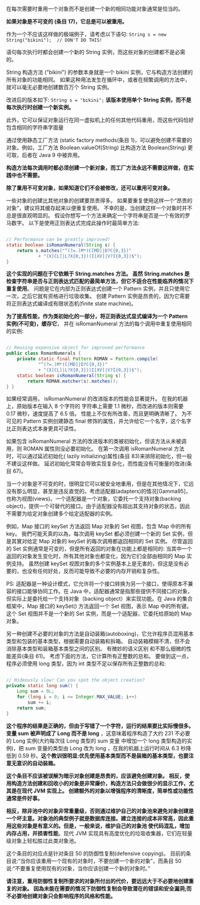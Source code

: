 
在每次需要时重用一个对象而不是创建一个新的相同功能对象通常是恰当的。

**如果对象是不可变的 (条目 17)，它总是可以被重用。** 

作为一个不应该这样做的极端例子，请考虑以下语句:
`String s = new String("bikini");  // DON'T DO THIS!`

语句每次执行时都会创建一个新的 String 实例，而这些对象的创建都不是必需的。

String 构造方法 ("bikini") 的参数本身就是一个 bikini 实例，它与构造方法创建的所有对象的功能相同。
如果这种用法发生在循环中，或者在频繁调用的方法中，就可以毫无必要地创建数百万个 String 实例。 

改进后的版本如下:
`String s = "bikini";`
**该版本使用单个 String 实例，而不是每次执行时创建一个新实例。**

此外，它可以保证对象运行在同一虚拟机上的任何其他代码重用，而这些代码恰好包含相同的字符串字面量

通过使用静态工厂方法 (static factory methods(条目 1)，可以避免创建不需要的对象。例如，工厂方法 Boolean.valueOf(String) 比构造方法 Boolean(String) 更可取，后者在 Java 9 中被弃用。

**构造方法每次调用时都必须创建一个新对象，而工厂方法永远不需要这样做，在实践中也不需要。**

**除了重用不可变对象，如果知道它们不会被修改，还可以重用可变对象。**

一些对象的创建比其他对象的创建要昂贵得多。 如果要重复使用这样一个“昂贵的对象”，建议将其缓存起来以便重复使用。 不幸的是，当创建这样一个对象时并不总是很直观明显的。 假设你想写一个方法来确定一个字符串是否是一个有效的罗马数字。 以下是使用正则表达式完成此操作时最简单方法:

```java

// Performance can be greatly improved!
static boolean isRomanNumeral(String s) {
    return s.matches("^(?=.)M*(C[MD]|D?C{0,3})"
            + "(X[CL]|L?X{0,3})(I[XV]|V?I{0,3})$");
}

```


**这个实现的问题在于它依赖于 String.matches 方法。 虽然 String.matches 是检查字符串是否与正则表达式匹配的最简单方法，但它不适合在性能临界的情况下重复使用**。 问题是它在内部为正则表达式创建一个 Pattern 实例，并且只使用它一次，之后它就有资格进行垃圾收集。 创建 Pattern 实例是昂贵的，因为它需要将正则表达式编译成有限状态机(finite state machine)。

**为了提高性能，作为类初始化的一部分，将正则表达式显式编译为一个 Pattern 实例(不可变)，缓存它**， 并在 isRomanNumeral 方法的每个调用中重复使用相同的实例:
```java

// Reusing expensive object for improved performance
public class RomanNumerals {
    private static final Pattern ROMAN = Pattern.compile(
            "^(?=.)M*(C[MD]|D?C{0,3})"
            + "(X[CL]|L?X{0,3})(I[XV]|V?I{0,3})$");
    static boolean isRomanNumeral(String s) {
        return ROMAN.matcher(s).matches();
} }


```


如果经常调用， isRomanNumeral 的改进版本的性能会显著提升。 在我的机器上，原始版本在输入 8 个字符的 字符串上需要 1.1 微秒，而改进的版本则需要 0.17 微秒，速度提高了 6.5 倍。 性能上不仅有所改善，而且更明确清晰了。 为不可见的 Pattern 实例创建静态 final 修饰的属性，并允许给它一个名字，这个名字比正则表达式本身更具可读性。


如果包含 isRomanNumeral  方法的改进版本的类被初始化，但该方法从未被调用，则 ROMAN 属性则没必要初始化。 在第一次调用  isRomanNumeral 方法时，可以通过延迟初始化( lazily initializing)属性(条目 83)来排除初始化，但一般不建议这样做。 延迟初始化常常会导致实现复杂化，而性能没有可衡量的改进(条目 67)。


当一个对象是不可变的时，很明显它可以被安全地重用，但是在其他情况下，它远没有那么明显，甚至是违反直觉的。考虑适配器(adapters)的情况[Gamma95]，也称为视图(views)。一个适配器是一个对象，它委托一个支持对象(backing object)，提供一个可替代的接口。由于适配器没有超出其支持对象的状态，因此不需要为给定对象创建多个给定适配器的实例。

例如，Map 接口的 keySet 方法返回 Map 对象的 Set 视图，包含 Map 中的所有 key。 我們可能天真的以為，每次调用 keySet 都必须创建一个新的 Set 实例，但是其實对给定 Map 对象的 keySet 的每次调用都返回相同的 Set 实例。 尽管返回的 Set 实例通常是可变的，但是所有返回的对象在功能上都是相同的: 当其中一个返回的对象发生变化时，所有其他对象也都变化，因为它们全部由相同的 Map 实例支持。 虽然创建 keySet 视图对象的多个实例基本上是无害的，但这是没有必要的，也没有任何好处，反而可能导致不必要的内存开销和复杂性。

PS: 适配器是一种设计模式，它允许将一个接口转换为另一个接口，使得原本不兼容的接口能够协同工作。在 Java 中，适配器通常是指那些提供不同接口的对象，但实际上是委托给一个支持对象（backing object）来实现功能。在 Java 的集合框架中，Map 接口的 keySet() 方法返回一个 Set 视图，表示 Map 中的所有键。这个 Set 视图并不是一个新的 Set 实例，而是一个适配器，它委托给原始的 Map 对象。


另一种创建不必要的对象的方法是自动装箱(autoboxing)，它允许程序员混用基本类型和包装的基本类型，根据需要自动装箱和拆箱。 
自动装箱模糊不清，但不会消除基本类型和装箱基本类型之间的区别。 有微妙的语义区别 和不那么细微的性能差异(条目 61)。 考虑下面的方法，它计算所有正整数的总和。 要做到这一点，程序必须使用 long 类型，因为 int 类型不足以保存所有正整数的总和:


```java

// Hideously slow! Can you spot the object creation?
private static long sum() {
    Long sum = 0L;
    for (long i = 0; i <= Integer.MAX_VALUE; i++)
        sum += i;
    return sum;
}

```


**这个程序的结果是正确的，但由于写错了一个字符，运行的结果要比实际慢很多。变量 sum 被声明成了 Long 而不是 long** ，这意味着程序构造了大约 231 不必要的 Long 实例(大约每次往 Long 类型的 sum 变量 中增加一个 long 类型构造的实例)，把 sum 变量的类型由 Long 改为 long ，在我的机器上运行时间从 6.3 秒降低到 0.59 秒。**这个教训很明显:优先使用基本类型而不是装箱的基本类型，也要注意无意识的自动装箱。**


**这个条目不应该被误解为暗示对象创建是昂贵的，应该避免创建对象。 相反，使用构造方法创建和回收小的对象是非常廉价，构造方法只会做很少的显示工作，尤其是在现代 JVM 实现上。 创建额外的对象以增强程序的清晰度，简单性或功能性通常是件好事。**


**相反，除非池中的对象非常重量级，否则通过维护自己的对象池来避免对象创建是一个坏主意。对象池的典型例子就是数据库连接。建立连接的成本非常高，因此重用这些对象是有意义的。但是，一般来说，维护自己的对象池 使代码混乱，增加内存占用，并损害性能**。现代 JVM 实现具有高度优化的垃圾收集器，它们在轻量级对象上轻松胜过此类对象池。


这个条目的对应点是针对条目 50 的防御性复制(defensive copying)。 目前的条目说:“当你应该重用一个现有的对象时，不要创建一个新的对象”，而条目 50 说:“不要重复使用现有的对象，当你应该创建一个新的对象时。”

**请注意，重用防御性复制所要求的对象所付出的代价，要远远大于不必要地创建重复的对象。 因為未能在需要的情况下防御性复制会导致潜在的错误和安全漏洞;而不必要地创建对象只会影响程序的风格和性能。**